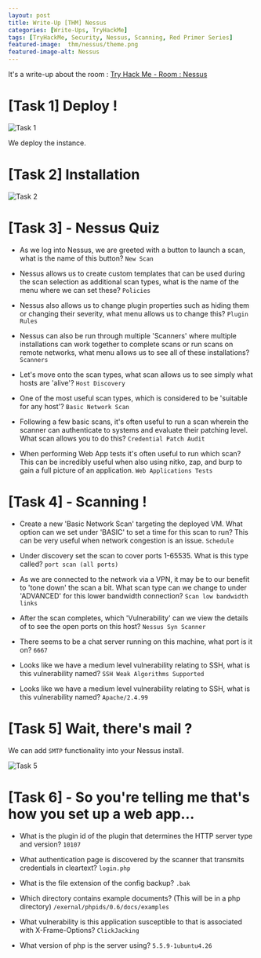```yaml
---
layout: post
title: Write-Up [THM] Nessus
categories: [Write-Ups, TryHackMe]
tags: [TryHackMe, Security, Nessus, Scanning, Red Primer Series]
featured-image:  thm/nessus/theme.png
featured-image-alt: Nessus
---
```


It's a write-up about the room : [Try Hack Me - Room : Nessus](https://tryhackme.com/room/rpnessus)

# [Task 1] Deploy !

![Task 1](/assets/img/thm/nessus/task-1.png)

We deploy the instance.

# [Task 2] Installation

![Task 2](/assets/img/thm/nessus/task-2.png)

# [Task 3] - Nessus Quiz 

* As we log into Nessus, we are greeted with a button to launch a scan, what is the name of this button? `New Scan`

* Nessus allows us to create custom templates that can be used during the scan selection as additional scan types, what is the name of the menu where we can set these? `Policies`

* Nessus also allows us to change plugin properties such as hiding them or changing their severity, what menu allows us to change this? `Plugin Rules`

* Nessus can also be run through multiple 'Scanners' where multiple installations can work together to complete scans or run scans on remote networks, what menu allows us to see all of these installations? `Scanners`

* Let's move onto the scan types, what scan allows us to see simply what hosts are 'alive'? `Host Discovery`

* One of the most useful scan types, which is considered to be 'suitable for any host'? `Basic Network Scan`

* Following a few basic scans, it's often useful to run a scan wherein the scanner can authenticate to systems and evaluate their patching level. What scan allows you to do this? `Credential Patch Audit`

* When performing Web App tests it's often useful to run which scan? This can be incredibly useful when also using nitko, zap, and burp to gain a full picture of an application. `Web Applications Tests`

# [Task 4] - Scanning !

* Create a new 'Basic Network Scan' targeting the deployed VM. What option can we set under 'BASIC' to set a time for this scan to run? This can be very useful when network congestion is an issue. `Schedule`

* Under discovery set the scan to cover ports 1-65535. What is this type called? `port scan (all ports)`

* As we are connected to the network via a VPN, it may be to our benefit to 'tone down' the scan a bit. What scan type can we change to under 'ADVANCED' for this lower bandwidth connection? `Scan low bandwidth links`

* After the scan completes, which 'Vulnerability' can we view the details of to see the open ports on this host? `Nessus Syn Scanner`

* There seems to be a chat server running on this machine, what port is it on? `6667`

* Looks like we have a medium level vulnerability relating to SSH, what is this vulnerability named? `SSH Weak Algorithms Supported`

* Looks like we have a medium level vulnerability relating to SSH, what is this vulnerability named? `Apache/2.4.99`

# [Task 5] Wait, there's mail ?

We can add `SMTP` functionality into your Nessus install.

![Task 5](/assets/img/thm/nessus/task-5.png)

# [Task 6] - So you're telling me that's how you set up a web app...

* What is the plugin id of the plugin that determines the HTTP server type and version? `10107`

* What authentication page is discovered by the scanner that transmits credentials in cleartext? 	`login.php`

* What is the file extension of the config backup? `.bak`

* Which directory contains example documents? (This will be in a php directory) `/exernal/phpids/0.6/docs/examples`

* What vulnerability is this application susceptible to that is associated with X-Frame-Options? `ClickJacking`

* What version of php is the server using? `5.5.9-1ubuntu4.26`
